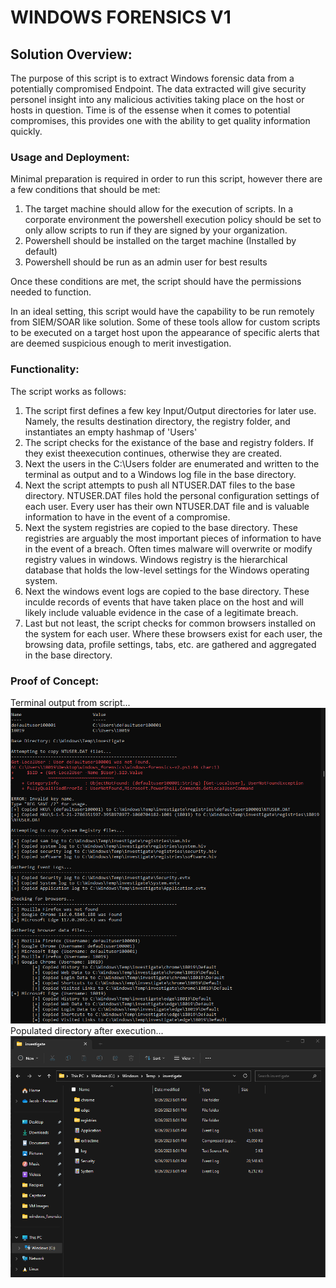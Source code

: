 # WINDOWS FORENSICS V1
## Solution Overview:
The purpose of this script is to extract Windows forensic data from a potentially compromised Endpoint. The data extracted will give security personel insight into any malicious activities taking place on the host or hosts in question. Time is of the essense when it comes to potential compromises, this provides one with the ability to get quality information quickly.

### Usage and Deployment: 
Minimal preparation is required in order to run this script, however there are a few conditions that should be met:
1. The target machine should allow for the execution of scripts. In a corporate environment the powershell execution policy should be set to only allow scripts to run if they are signed by your organization. 
2. Powershell should be installed on the target machine (Installed by default)
3. Powershell should be run as an admin user for best results

Once these conditions are met, the script should have the permissions needed to function. 

In an ideal setting, this script would have the capability to be run remotely from SIEM/SOAR like solution. Some of these tools allow for custom scripts to be executed on a target host upon the appearance of specific alerts that are deemed suspicious enough to merit investigation.

### Functionality:
The script works as follows:
1. The script first defines a few key Input/Output directories for later use. Namely, the results destination directory, the registry folder, and instantiates an empty hashmap of 'Users'
2. The script checks for the existance of the base and registry folders. If they exist theexecution continues, otherwise they are created.
3. Next the users in the C:\Users folder are enumerated and written to the terminal as output and to a Windows log file in the base directory.
4. Next the script attempts to push all NTUSER.DAT files to the base directory. NTUSER.DAT files hold the personal configuration settings of each user. Every user has their own NTUSER.DAT file and is valuable information to have in the event of a compromise.
5. Next the system registries are copied to the base directory. These registries are arguably the most important pieces of information to have in the event of a breach. Often times malware will overwrite or modify registry values in windows. Windows registry is the hierarchical database that holds the low-level settings for the Windows operating system.
6. Next the windows event logs are copied to the base directory. These inculde records of events that have taken place on the host and will likely include valuable evidence in the case of a legitimate breach.
7. Last but not least, the script checks for common browsers installed on the system for each user. Where these browsers exist for each user, the browsing data, profile settings, tabs, etc. are gathered and aggregated in the base directory.

### Proof of Concept:
Terminal output from script...
![Terminal Output](/POC.png)
Populated directory after execution...
![Terminal Output](/BaseDirectory.png)
